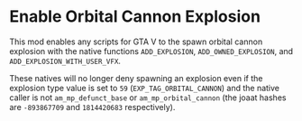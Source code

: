 # Enable Orbital Cannon Explosion

This mod enables any scripts for GTA V to the spawn orbital cannon explosion with the native functions `ADD_EXPLOSION`, `ADD_OWNED_EXPLOSION`, and `ADD_EXPLOSION_WITH_USER_VFX`.

These natives will no longer deny spawning an explosion even if the explosion type value is set to `59` (`EXP_TAG_ORBITAL_CANNON`) and the native caller is not `am_mp_defunct_base` or `am_mp_orbital_cannon` (the joaat hashes are `-893867709` and `1814420683` respectively).